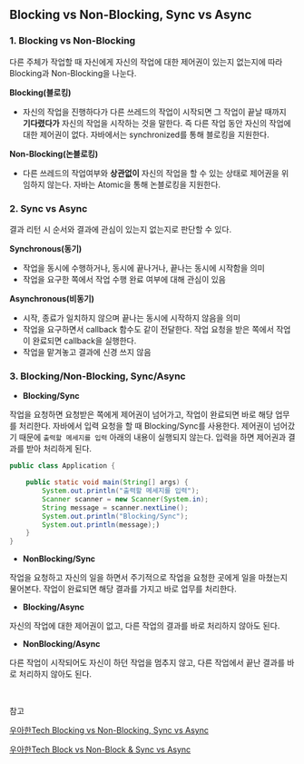 ## Blocking vs Non-Blocking, Sync vs Async

### 1. Blocking vs Non-Blocking

다른 주체가 작업할 때 자신에게 자신의 작업에 대한 제어권이 있는지 없는지에 따라 Blocking과 Non-Blocking을 나눈다.

**Blocking(블로킹)**

- 자신의 작업을 진행하다가 다른 쓰레드의 작업이 시작되면 그 작업이 끝날 때까지 **기다렸다가** 자신의 작업을 시작하는 것을 말한다. 즉 다른 작업 동안 자신의 작업에 대한 제어권이 없다. 자바에서는 synchronized를 통해 블로킹을 지원한다.

**Non-Blocking(논블로킹)**

- 다른 쓰레드의 작업여부와 **상관없이** 자신의 작업을 할 수 있는 상태로 제어권을 위임하지 않는다. 자바는 Atomic을 통해 논블로킹을 지원한다.

### 2. Sync vs Async

결과 리턴 시 순서와 결과에 관심이 있는지 없는지로 판단할 수 있다.

**Synchronous(동기)**

- 작업을 동시에 수행하거나, 동시에 끝나거나, 끝나는 동시에 시작함을 의미
- 작업을 요구한 쪽에서 작업 수행 완료 여부에 대해 관심이 있음

**Asynchronous(비동기)**

- 시작, 종료가 일치하지 않으며 끝나는 동시에 시작하지 않음을 의미
- 작업을 요구하면서 callback 함수도 같이 전달한다. 작업 요청을 받은 쪽에서 작업이 완료되면 callback을 실행한다.
- 작업을 맡겨놓고 결과에 신경 쓰지 않음

### 3. Blocking/Non-Blocking, Sync/Async

- **Blocking/Sync**

작업을 요청하면 요청받은 쪽에게 제어권이 넘어가고, 작업이 완료되면 바로 해당 업무를 처리한다. 자바에서 입력 요청을 할 때 Blocking/Sync를 사용한다. 제어권이 넘어갔기 때문에 `출력할 메세지를 입력` 아래의 내용이 실행되지 않는다. 입력을 하면 제어권과 결과를 받아 처리하게 된다.

```java
public class Application {

    public static void main(String[] args) {
        System.out.println("출력할 메세지를 입력");
        Scanner scanner = new Scanner(System.in);
        String message = scanner.nextLine();
        System.out.println("Blocking/Sync");
        System.out.println(message);)
    }
}
```

- **NonBlocking/Sync**

작업을 요청하고 자신의 일을 하면서 주기적으로 작업을 요청한 곳에게 일을 마쳤는지 물어본다. 작업이 완료되면 해당 결과를 가지고 바로 업무를 처리한다.

- **Blocking/Async**

자신의 작업에 대한 제어권이 없고, 다른 작업의 결과를 바로 처리하지 않아도 된다.

- **NonBlocking/Async**

다른 작업이 시작되어도 자신이 하던 작업을 멈추지 않고, 다른 작업에서 끝난 결과를 바로 처리하지 않아도 된다.

<br>

참고

[우아한Tech Blocking vs Non-Blocking, Sync vs Async](https://www.youtube.com/watch?v=oEIoqGd-Sns&list=PLgXGHBqgT2TvpJ_p9L_yZKPifgdBOzdVH&index=126)

[우아한Tech Block vs Non-Block & Sync vs Async](https://www.youtube.com/watch?v=IdpkfygWIMk&t=1118s)
